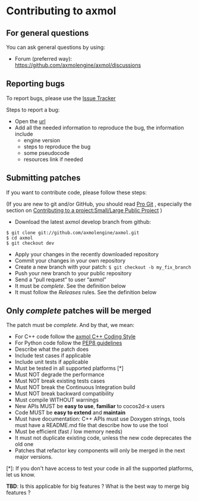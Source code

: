 # Contributing to axmol


## For general questions


You can ask general questions by using:

-   Forum (preferred way): https://github.com/axmolengine/axmol/discussions

## Reporting bugs

To report bugs, please use the [Issue Tracker](https://github.com/axmolengine/axmol/issues)

Steps to report a bug:
* Open the [url](https://github.com/axmolengine/axmol/issues/new)
* Add all the needed information to reproduce the bug, the information include
    * engine version
    * steps to reproduce the bug
    * some pseudocode
    * resources link if needed


## Submitting patches

If you want to contribute code, please follow these steps:

(If you are new to git and/or GitHub, you should read [Pro Git](http://progit.org/book/) , especially the section on [Contributing to a project:Small/Large Public Project](http://progit.org/book/ch5-2.html#public_small_project) )

-   Download the latest axmol develop branch from github:

```
$ git clone git://github.com/axmolengine/axmol.git
$ cd axmol
$ git checkout dev
```

-   Apply your changes in the recently downloaded repository
-   Commit your changes in your own repository
-   Create a new branch with your patch: `$ git checkout -b my_fix_branch`
-   Push your new branch to your public repository
-   Send a “pull request” to user “axmol”
-   It must be _complete_. See the definition below
-   It must follow the _Releases_ rules. See the definition below

## Only _complete_ patches will be merged

The patch must be _complete_. And by that, we mean:

-   For C++ code follow the [axmol C++ Coding Style](https://github.com/axmolengine/axmol/blob/d8d3137515a73e5c2395cae04d6b5ef6b1cc6777/CONTRIBUTING.md)
-   For Python code follow the [PEP8 guidelines](https://www.python.org/dev/peps/pep-0008)
-   Describe what the patch does
-   Include test cases if applicable
-   Include unit tests if applicable
-   Must be tested in all supported platforms [*]
-   Must NOT degrade the performance
-   Must NOT break existing tests cases
-   Must NOT break the Continuous Integration build
-   Must NOT break backward compatibility
-   Must compile WITHOUT warnings
-   New APIs MUST be **easy to use**, **familiar** to cocos2d-x users
-   Code MUST be **easy to extend** and **maintain**
-   Must have documentation: C++ APIs must use Doxygen strings, tools must have a README.md file that describe how to use the tool
-   Must be efficient (fast / low memory needs)
-   It must not duplicate existing code, unless the new code deprecates the old one
-   Patches that refactor key components will only be merged in the next major versions.

[*]: If you don't have access to test your code in all the supported platforms, let us know.

__TBD__: Is this applicable for big features ? What is the best way to merge big features ?

